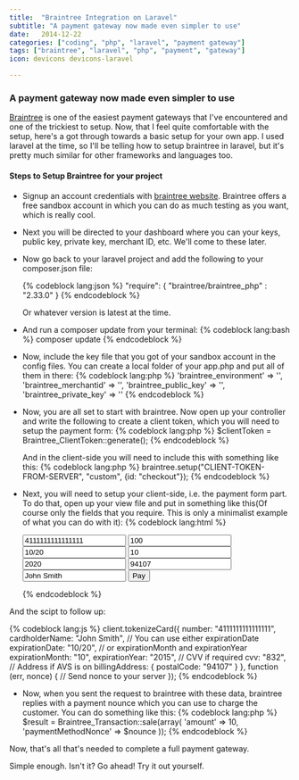 ```yaml
---
title:  "Braintree Integration on Laravel"
subtitle: "A payment gateway now made even simpler to use"
date:   2014-12-22
categories: ["coding", "php", "laravel", "payment gateway"]
tags: ["braintree", "laravel", "php", "payment", "gateway"]
icon: devicons devicons-laravel

---
```

### A payment gateway now made even simpler to use

[Braintree][braintreesite] is one of the easiest payment gateways that I've encountered and one of the trickiest to setup. Now, that I feel quite comfortable with the setup, here's a got through towards a basic setup for your own app. I used laravel at the time, so I'll be telling how to setup braintree in laravel, but it's pretty much similar for other frameworks and languages too. 


#### Steps to Setup Braintree for your project

  * Signup an  account credentials with [braintree website][braintreesite]. Braintree offers a free sandbox account in which you can do as much testing as you want, which is really cool.

  * Next you will be directed to your dashboard where you can your keys, public key, private key, merchant ID, etc. We'll come to these later.

  * Now go back to your laravel project and add the following to your composer.json file:

    {% codeblock lang:json %}
    "require": {
      "braintree/braintree_php" : "2.33.0"
    }
    {% endcodeblock %}

    Or whatever version is latest at the time.

  * And run a composer update from your terminal:
    {% codeblock lang:bash %}
    composer update
    {% endcodeblock %}

  * Now, include the key file that you got of your sandbox account in the config files. You can create a local folder of your app.php and put all of them in there:
    {% codeblock lang:php %}
      'braintree_environment' => '',
      'braintree_merchantid' => '',
      'braintree_public_key' => '',
      'braintree_private_key' => ''
    {% endcodeblock %}

  * Now, you are all set to start with braintree. Now open up your controller and write the following to create a client token, which you will need to setup the payment form:
    {% codeblock lang:php %}
    $clientToken = Braintree_ClientToken::generate();
    {% endcodeblock %}

    And in the client-side you will need to include this with something like this:
    {% codeblock lang:php %}
    braintree.setup("CLIENT-TOKEN-FROM-SERVER", "custom", {id: "checkout"});
    {% endcodeblock %}

  * Next, you will need to setup your client-side, i.e. the payment form part. To do that, open up your view file and put in something like this(Of course only the fields that you require. This is only a minimalist example of what you can do with it):
    {% codeblock lang:html %}
    <form id="checkout" action="/your/server/endpoint" method="post">
      <input data-braintree-name="number" value="4111111111111111">
      <input data-braintree-name="cvv" value="100">

      <input data-braintree-name="expiration_date" value="10/20">

      <!-- you can also split expiration date into two fields -->
      <input data-braintree-name="expiration_month" value="10">
      <input data-braintree-name="expiration_year" value="2020">

      <input data-braintree-name="postal_code" value="94107">
      <input data-braintree-name="cardholder_name" value="John Smith">

      <input type="submit" id="submit" value="Pay">
    </form>
    {% endcodeblock %}

  And the scipt to follow up:
    
  {% codeblock lang:js %}
    client.tokenizeCard({
      number: "4111111111111111",
      cardholderName: "John Smith",
      // You can use either expirationDate
      expirationDate: "10/20",
      // or expirationMonth and expirationYear
      expirationMonth: "10",
      expirationYear: "2015",
      // CVV if required
      cvv: "832",
      // Address if AVS is on
      billingAddress: {
        postalCode: "94107"
      }
    }, function (err, nonce) {
      // Send nonce to your server
    });
  {% endcodeblock %}

  * Now, when you sent the request to braintree with these data, braintree replies with a payment nounce which you can use to charge the customer. You can do something like this:
    {% codeblock lang:php %}
      $result = Braintree_Transaction::sale(array(
          'amount' => 10,
          'paymentMethodNonce' => $nounce
        ));
    {% endcodeblock %}


Now, that's all that's needed to complete a full payment gateway.


Simple enough. Isn't it? Go ahead! Try it out yourself.




[braintreesite]: https://www.braintreepayments.com/